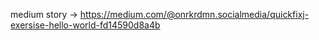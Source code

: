 medium story -> https://medium.com/@onrkrdmn.socialmedia/quickfixj-exersise-hello-world-fd14590d8a4b
